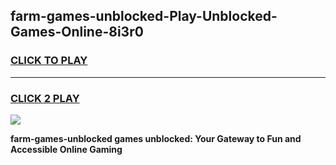 
## farm-games-unblocked-Play-Unblocked-Games-Online-8i3r0
<h3>
<a href="https://premium76.site?title=farm-games-unblocked&ref=25A">CLICK TO PLAY</a></h3>
<hr>

<h3>
<a href="https://premium76.site?title=farm-games-unblocked&ref=25A">CLICK 2 PLAY</a>
  
</h3>

<a href="https://premium76.site?title=farm-games-unblocked&ref=25A"><img src="https://clearcache.store/games.png"></a>


**farm-games-unblocked games unblocked: Your Gateway to Fun and Accessible Online Gaming**
